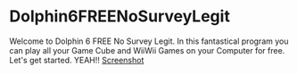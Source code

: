 # Dolphin6FREENoSurveyLegit

Welcome to Dolphin 6 FREE No Survey Legit.
In this fantastical program you can play all your Game Cube and WiiWii Games on your Computer for free. Let's get started. YEAH!!
[Screenshot](!https://user-images.githubusercontent.com/83787150/163279278-66d1d671-4b1f-4899-aae1-c75a65d21c0b.png)
